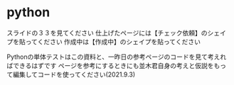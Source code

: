 # python

スライドの３３を見てください
仕上げたページには【チェック依頼】のシェイプを貼ってください
作成中は【作成中】のシェイプを貼ってください

Pythonの単体テストはこの資料と、一昨日の参考ページのコードを見て考えればできるはずです
ページを参考にするときにも並木君自身の考えと仮説をもって編集してコードを使ってください(2021.9.3)
